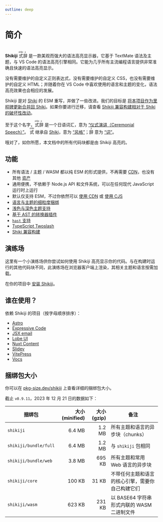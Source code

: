 ```yaml
---
outline: deep
---
```


# 简介

<br>

<span text-xl text-green>
<b><span text-brand-yellow>Shiki</span><span text-brand-red>ji</span></b> <ruby text-brand-yellow>式<rt>shiki</rt></ruby><ruby text-brand-red>辞<rt>ji</rt></ruby>
</span> 是一款美观而强大的语法高亮显示器，它基于 TextMate 语法及主题，与 VS Code 的语法高亮引擎相同。它能为几乎所有主流编程语言提供非常准确且快速的语法高亮显示。

没有需要维护的自定义正则表达式，没有需要维护的自定义 CSS，也没有需要维护的自定义 HTML；并随着你在 VS Code 中喜欢使用的语言和主题的变化，语法高亮效果也会相应的发展。

Shikiji 是对 [Shiki](https://github.com/shikijs/shiki) 的 ESM 重写，并做了一些改进。我们的目标是 [将本项目作为里程碑更新合并回 Shiki](https://github.com/shikijs/shiki/issues/510)。如果你要进行迁移，请查看 [Shikiji 兼容构建相对于 Shiki 的破坏性改动](/guide/compat)。

至于这个名字，<ruby text-lg text-brand-yellow>式<rt>shiki</rt></ruby><ruby text-lg text-brand-red>辞<rt>ji</rt></ruby> 是一个日语词汇，意为 [“仪式演讲（Ceremonial Speech）”](https://jisho.org/word/%E5%BC%8F%E8%BE%9E)。 <ruby text-brand-yellow text-lg>式<rt>shiki</rt></ruby> 继承自 [Shiki](https://github.com/shikijs/shiki)，意为 [“风格”](https://jisho.org/word/%E5%BC%8F)；<ruby text-brand-red text-lg>辞<rt>ji</rt></ruby> 意为 [“词”](https://jisho.org/word/%E8%BE%9E)。

哦对了，如你所愿，本文档中的所有代码块都是由 Shikiji 高亮的。

## 功能

- 所有语法 / 主题 / WASM 都以纯 ESM 的形式提供，不再需要 [CDN](https://github.com/shikijs/shiki#specify-a-custom-root-directory)，也没有其他 [资产](https://github.com/shikijs/shiki#specify-how-to-load-webassembly)
- 通用便携，不依赖于 Node.js API 和文件系统，可以在任何现代 JavaScript 运行时上运行
- 默认仅支持 ESM，不过你依然可以 [使用 CDN](/zh/guide/install#cdn-usage) 或 [使用 CJS](/zh/guide/install#cjs-usage)
- [语言与主题的细粒度捆绑](/zh/guide/install#fine-grained-bundle)
- [浅色与深色主题支持](/zh/guide/dual-themes)
- [基于 AST 的转换器插件](/zh/guide/transformers)
- [`hast` 支持](/zh/guide/transformers#codetohast)
- [TypeScript Twoslash](/zh/packages/twoslash)
- [Shiki 兼容构建](/zh/guide/compat)

## 演练场

这里有一个小演练场供你尝试如何使用 Shikiji 高亮显示你的代码。与在构建时运行的其他代码块不同，此演练场在浏览器客户端上渲染，其相关主题和语言按需加载。

<ShikijiMiniPlayground />

在你的项目中 [安装 Shikiji](/guide/install)。

## 谁在使用？

依赖 Shikiji 的项目（按字母顺序排序）：

- [Astro](https://docs.astro.build/en/guides/markdown-content/#syntax-highlighting)
- [Expressive Code](https://expressive-code.com/)
- [JSX email](https://jsx.email/)
- [Lobe UI](https://github.com/lobehub/lobe-ui)
- [Nuxt Content](https://content.nuxt.com/usage/markdown#code-highlighting)
- [Slidev](https://sli.dev/custom/highlighters.html#highlighters)
- [VitePress](https://vitepress.dev/guide/markdown#syntax-highlighting-in-code-blocks)
- [Vocs](https://github.com/wevm/vocs)

## 捆绑包大小

你可以在 [pkg-size.dev/shikiji](https://pkg-size.dev/shikiji) 上查看详细的捆绑包大小。

截止 `v0.9.11`，2023 年 12 月 21 日的数据如下：

| 捆绑包                | 大小 (minified) | 大小 (gzip) | 备注                                             |
| --------------------- | --------------: | ----------: | ------------------------------------------------ |
| `shikiji`             |          6.4 MB |      1.2 MB | 所有主题和语言的异步块（chunks）                 |
| `shikiji/bundle/full` |          6.4 MB |      1.2 MB | 与 `shikiji` 包相同                              |
| `shikiji/bundle/web`  |          3.8 MB |      695 KB | 所有主题和常用 Web 语言的异步块                  |
| `shikiji/core`        |          100 KB |       31 KB | 不带任何主题和语言的核心引擎，需要你自己构建它们 |
| `shikiji/wasm`        |          623 KB |      231 KB | 以 BASE64 字符串形式内联的 WASM 二进制文件       |
